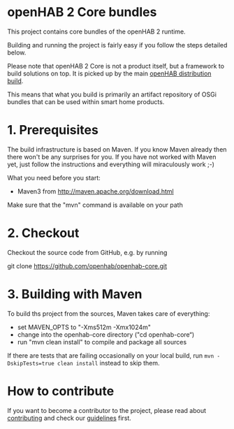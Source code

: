 # openHAB 2 Core bundles

This project contains core bundles of the openHAB 2 runtime.

Building and running the project is fairly easy if you follow the steps detailed below.

Please note that openHAB 2 Core is not a product itself, but a framework to build solutions on top.
It is picked up by the main [openHAB distribution build](https://github.com/openhab/openhab-distro).

This means that what you build is primarily an artifact repository of OSGi bundles that can be used within smart home products.

1\. Prerequisites
=================

The build infrastructure is based on Maven. 
If you know Maven already then there won't be any surprises for you. 
If you have not worked with Maven yet, just follow the instructions and everything will miraculously work ;-)

What you need before you start:
- Maven3 from http://maven.apache.org/download.html

Make sure that the "mvn" command is available on your path

2\. Checkout
============

Checkout the source code from GitHub, e.g. by running

git clone https://github.com/openhab/openhab-core.git

3\. Building with Maven
=======================

To build ths project from the sources, Maven takes care of everything:
- set MAVEN_OPTS to "-Xms512m -Xmx1024m"
- change into the openhab-core directory ("cd openhab-core“)
- run "mvn clean install" to compile and package all sources

If there are tests that are failing occasionally on your local build, run `mvn -DskipTests=true clean install` instead to skip them.

# How to contribute

If you want to become a contributor to the project, please read about [contributing](https://www.openhab.org/docs/developer/contributing/contributing.html) and check our [guidelines](https://www.openhab.org/docs/developer/development/guidelines.html) first.

